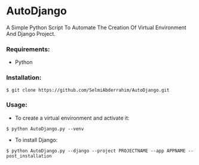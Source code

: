 # AutoDjango

A Simple Python Script To Automate The Creation Of Virtual Environment And Django Project.

### Requirements:

- Python 

### Installation:

```
$ git clone https://github.com/SelmiAbderrahim/AutoDjango.git

```
### Usage:


- To create a virtual environment and activate it:

```
$ python AutoDjango.py --venv
```

- To install Django:

```
$ python AutoDjango.py --django --project PROJECTNAME --app APPNAME --post_installation
```
